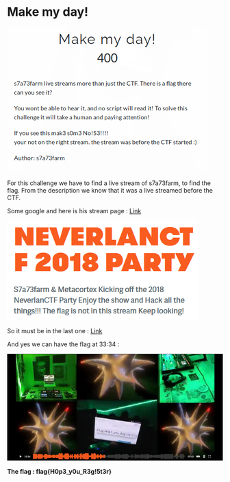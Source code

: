 # Make my day!

![](./img/1.png#center)

For this challenge we have to find a live stream of s7a73farm, to find the flag. From the description we know that it was a live streamed before the CTF.

Some google and here is his stream page : [Link](https://chew.tv/)

![](./img/2.png#center)

So it must be in the last one : [Link](https://chew.tv/s7a73farm/neverlanctf-registration-party-part-2)

And yes we can have the flag at 33:34 :

![](./img/3.png#center)

**The flag : flag{H0p3_y0u_R3g!5t3r}**